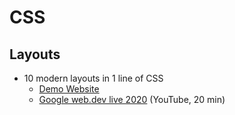 # CSS

## Layouts

- 10 modern layouts in 1 line of CSS
    - [Demo Website](https://1linelayouts.glitch.me)
    - [Google web.dev live 2020](https://youtu.be/qm0IfG1GyZU)
      (YouTube, 20 min)

